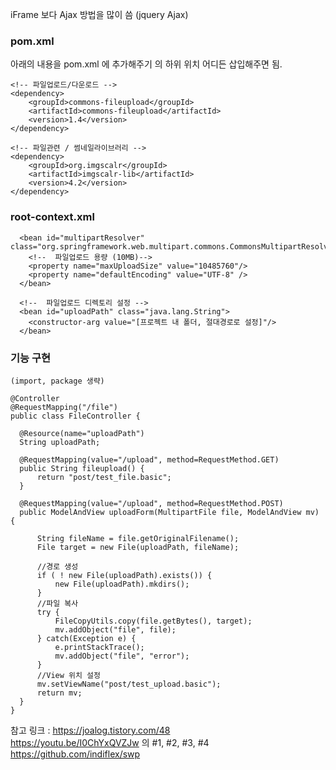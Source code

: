 iFrame 보다 Ajax 방법을 많이 씀 (jquery Ajax)



### pom.xml

아래의 내용을 pom.xml 에 추가해주기
<dependencies>의 하위 위치 어디든 삽입해주면 됨. 
  
```
<!-- 파일업로드/다운로드 -->
<dependency>
    <groupId>commons-fileupload</groupId>
    <artifactId>commons-fileupload</artifactId>
    <version>1.4</version>
</dependency>
 
<!-- 파일관련 / 썸네일라이브러리 -->
<dependency>
    <groupId>org.imgscalr</groupId>
    <artifactId>imgscalr-lib</artifactId>
    <version>4.2</version>
</dependency>
```
  
  

  
 ### root-context.xml
  
```
  <bean id="multipartResolver" class="org.springframework.web.multipart.commons.CommonsMultipartResolver">
    <!--  파일업로드 용량 (10MB)-->
    <property name="maxUploadSize" value="10485760"/>
    <property name="defaultEncoding" value="UTF-8" />
  </bean>
  
  <!--  파일업로드 디렉토리 설정 -->
  <bean id="uploadPath" class="java.lang.String">
    <constructor-arg value="[프로젝트 내 폴더, 절대경로로 설정]"/>
  </bean>
```
  
  
  ### 기능 구현
  
  ```
  (import, package 생략)
 
@Controller
@RequestMapping("/file")
public class FileController {
    
    @Resource(name="uploadPath")
    String uploadPath;
    
    @RequestMapping(value="/upload", method=RequestMethod.GET)
    public String fileupload() {
        return "post/test_file.basic";
    }
    
    @RequestMapping(value="/upload", method=RequestMethod.POST)
    public ModelAndView uploadForm(MultipartFile file, ModelAndView mv) {
 
        String fileName = file.getOriginalFilename();
        File target = new File(uploadPath, fileName);
        
        //경로 생성
        if ( ! new File(uploadPath).exists()) {
            new File(uploadPath).mkdirs();
        }
        //파일 복사
        try {
            FileCopyUtils.copy(file.getBytes(), target);
            mv.addObject("file", file);
        } catch(Exception e) {
            e.printStackTrace();
            mv.addObject("file", "error");
        }
        //View 위치 설정
        mv.setViewName("post/test_upload.basic");
        return mv;
    }
}
  ```
  
  
  참고 링크 : 
  https://joalog.tistory.com/48  
  https://youtu.be/I0ChYxQVZJw 의 #1, #2, #3, #4  
  https://github.com/indiflex/swp  
  
  


